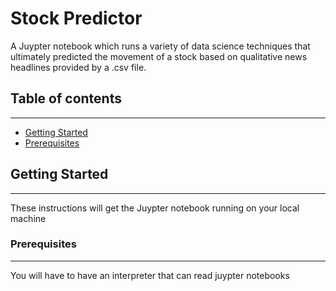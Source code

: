 <h1> Stock Predictor </h1>

A Juypter notebook which runs a variety of data science techniques that ultimately predicted the movement of a stock based on qualitative news headlines provided by a .csv file.



## Table of contents
***
* [Getting Started](#Getting-Started)
* [Prerequisites](#Prerequisites)


## Getting Started
***
These instructions will get the Juypter notebook running on your local machine


### Prerequisites
___

You will have to have an interpreter that can read juypter notebooks